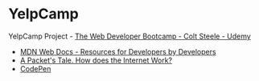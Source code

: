 # YelpCamp
YelpCamp Project - [The Web Developer Bootcamp - Colt Steele - Udemy](https://www.udemy.com/course/the-web-developer-bootcamp)

* [MDN Web Docs - Resources for Developers by Developers](https://developer.mozilla.org/en-US/)
* [A Packet's Tale.  How does the Internet Work?](https://youtu.be/ewrBalT_eBM)
* [CodePen](https://codepen.io)
